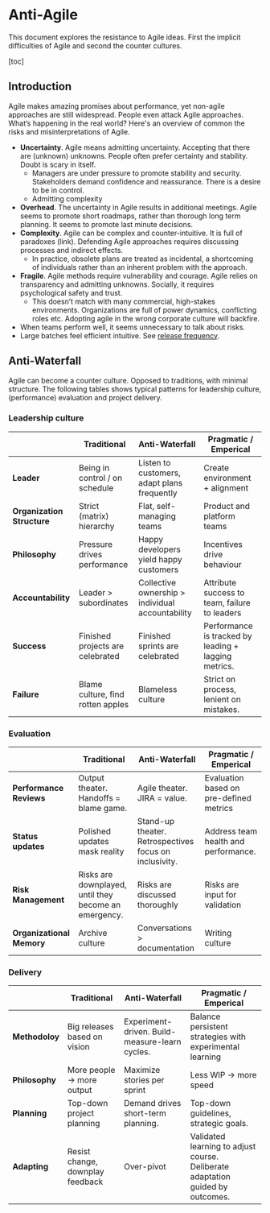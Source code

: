 # Anti-Agile

This document explores the resistance to Agile ideas. First the implicit difficulties of Agile and second the counter cultures.

[toc]

## Introduction

Agile makes amazing promises about performance, yet non-agile approaches are still widespread. People even attack Agile approaches. What’s happening in the real world? Here's an overview of common the risks and misinterpretations of Agile.

- **Uncertainty**. Agile means admitting uncertainty. Accepting that there are (unknown) unknowns. People often prefer certainty and stability. Doubt is scary in itself. 
  - Managers are under pressure to promote stability and security. Stakeholders demand confidence and reassurance. There is a desire to be in control.
  - Admitting complexity
- **Overhead**. The uncertainty in Agile results in additional meetings. Agile seems to promote short roadmaps, rather than thorough long term planning. It seems to promote last minute decisions.
- **Complexity**. Agile can be complex and counter-intuitive. It is full of paradoxes (link). Defending Agile approaches requires discussing processes and indirect effects.
  - In practice, obsolete plans are treated as incidental, a shortcoming of individuals rather than an inherent problem with the approach.
- **Fragile**. Agile methods require vulnerability and courage. Agile relies on transparency and admitting unknowns. Socially, it requires psychological safety and trust. 
  - This doesn’t match with many commercial, high-stakes environments. Organizations are full of power dynamics, conflicting roles etc. Adopting agile in the wrong corporate culture will backfire.
- When teams perform well, it seems unnecessary to talk about risks.
- Large batches feel efficient intuitive. See [release frequency](../labour/release-frequency.md).



## Anti-Waterfall

Agile can become a counter culture. Opposed to traditions, with minimal structure. The following tables shows typical patterns for leadership culture, (performance) evaluation and project delivery.

### Leadership culture

|                            | Traditional                       | Anti-Waterfall                                   | Pragmatic / Emperical                                |
| -------------------------- | --------------------------------- | ------------------------------------------------ | ---------------------------------------------------- |
| **Leader**                 | Being in control / on schedule    | Listen to customers, adapt plans frequently      | Create environment + alignment                       |
| **Organization Structure** | Strict (matrix)  hierarchy        | Flat, self-managing teams                        | Product and platform teams                           |
| **Philosophy**             | Pressure drives performance       | Happy developers yield happy customers           | Incentives drive behaviour                           |
| **Accountability**         | Leader > subordinates             | Collective ownership > individual accountability | Attribute success to team, failure to leaders        |
| **Success**                | Finished projects are celebrated  | Finished sprints are celebrated                  | Performance is tracked by leading + lagging metrics. |
| **Failure**                | Blame culture, find rotten apples | Blameless culture                                | Strict on process, lenient on mistakes.              |

### Evaluation

|                           | Traditional                                           | Anti-Waterfall                                         | Pragmatic / Emperical                   |
| ------------------------- | ----------------------------------------------------- | ------------------------------------------------------ | --------------------------------------- |
| **Performance Reviews**   | Output theater. Handoffs = blame game.                | Agile theater. JIRA = value.                           | Evaluation based on pre-defined metrics |
| **Status updates**        | Polished updates mask reality                         | Stand-up theater. Retrospectives focus on inclusivity. | Address team health and performance.    |
| **Risk Management**       | Risks are downplayed, until they become an emergency. | Risks are discussed  thoroughly                        | Risks are input for validation          |
| **Organizational Memory** | Archive culture                                       | Conversations >  documentation                         | Writing culture                         |

### Delivery

|                | Traditional                      | Anti-Waterfall                                 | Pragmatic / Emperical                                        |
| -------------- | -------------------------------- | ---------------------------------------------- | ------------------------------------------------------------ |
| **Methodoloy** | Big releases based on vision     | Experiment-driven. Build-measure-learn cycles. | Balance persistent strategies with experimental learning     |
| **Philosophy** | More people → more output        | Maximize stories per sprint                    | Less WIP → more speed                                        |
| **Planning**   | Top-down project planning        | Demand drives short-term planning.             | Top-down guidelines, strategic goals.                        |
| **Adapting**   | Resist change, downplay feedback | Over-pivot                                     | Validated learning to adjust course. Deliberate adaptation guided by outcomes. |


